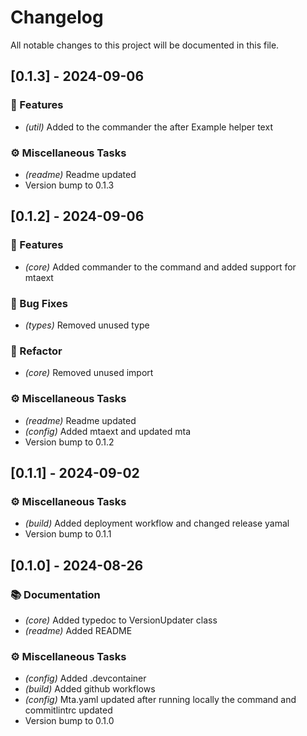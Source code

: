 # Changelog

All notable changes to this project will be documented in this file.

## [0.1.3] - 2024-09-06

### 🚀 Features

- *(util)* Added to the commander the after Example helper text

### ⚙️ Miscellaneous Tasks

- *(readme)* Readme updated
- Version bump to 0.1.3

## [0.1.2] - 2024-09-06

### 🚀 Features

- *(core)* Added commander to the command and added support for mtaext

### 🐛 Bug Fixes

- *(types)* Removed unused type

### 🚜 Refactor

- *(core)* Removed unused import

### ⚙️ Miscellaneous Tasks

- *(readme)* Readme updated
- *(config)* Added mtaext and updated mta
- Version bump to 0.1.2

## [0.1.1] - 2024-09-02

### ⚙️ Miscellaneous Tasks

- *(build)* Added deployment workflow and changed release yamal
- Version bump to 0.1.1

## [0.1.0] - 2024-08-26

### 📚 Documentation

- *(core)* Added typedoc to VersionUpdater class
- *(readme)* Added README

### ⚙️ Miscellaneous Tasks

- *(config)* Added .devcontainer
- *(build)* Added github workflows
- *(config)* Mta.yaml updated after running locally the command and commitlintrc updated
- Version bump to 0.1.0

<!-- generated by git-cliff -->
